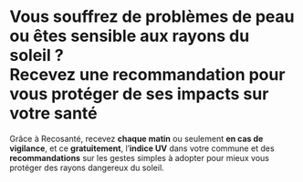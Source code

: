 # **Vous souffrez de problèmes de peau ou êtes sensible aux rayons du soleil ?**<br/>Recevez une recommandation pour vous protéger de ses impacts sur votre santé

Grâce à Recosanté, recevez **chaque matin** ou seulement **en cas de vigilance**, et ce **gratuitement**, l’**indice UV** dans votre commune et des **recommandations** sur les gestes simples à adopter pour mieux vous protéger des rayons dangereux du soleil.